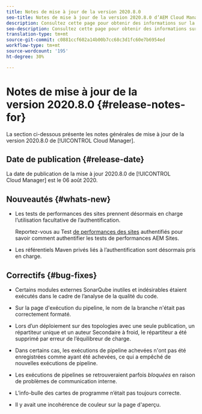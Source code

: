 ```yaml
---
title: Notes de mise à jour de la version 2020.8.0
seo-title: Notes de mise à jour de la version 2020.8.0 d’AEM Cloud Manager
description: Consultez cette page pour obtenir des informations sur la version 2020.8.0 de Cloud Manager
seo-description: Consultez cette page pour obtenir des informations sur la version 2020.8.0 d’AEM Cloud Manager
translation-type: tm+mt
source-git-commit: c0881ccf602a14b00b7cc68c3d1fc60e7b6954ed
workflow-type: tm+mt
source-wordcount: '195'
ht-degree: 30%

---
```


# Notes de mise à jour de la version 2020.8.0 {#release-notes-for}

La section ci-dessous présente les notes générales de mise à jour de la version 2020.8.0 de [!UICONTROL Cloud Manager].

## Date de publication {#release-date}

La date de publication de la mise à jour 2020.8.0 de [!UICONTROL Cloud Manager] est le 06 août 2020.

## Nouveautés {#whats-new}

* Les tests de performances des sites prennent désormais en charge l’utilisation facultative de l’authentification.

   Reportez-vous au Test [de performances des sites](configuring-pipeline.md#authenticated-sites-performance) authentifiés pour savoir comment authentifier les tests de performances AEM Sites.

* Les référentiels Maven privés liés à l’authentification sont désormais pris en charge.

## Correctifs {#bug-fixes}

* Certains modules externes SonarQube inutiles et indésirables étaient exécutés dans le cadre de l’analyse de la qualité du code.

* Sur la page d&#39;exécution du pipeline, le nom de la branche n&#39;était pas correctement formaté.

* Lors d’un déploiement sur des topologies avec une seule publication, un répartiteur unique et un auteur Secondaire à froid, le répartiteur a été supprimé par erreur de l’équilibreur de charge.

* Dans certains cas, les exécutions de pipeline achevées n&#39;ont pas été enregistrées comme ayant été achevées, ce qui a empêché de nouvelles exécutions de pipeline.

* Les exécutions de pipelines se retrouveraient parfois *bloquées* en raison de problèmes de communication interne.

* L’info-bulle des cartes de programme n’était pas toujours correcte.

* Il y avait une incohérence de couleur sur la page d&#39;aperçu.

